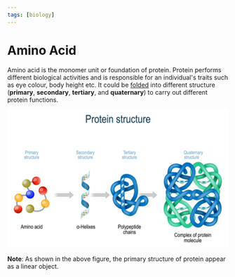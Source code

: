 ```yaml
---
tags: [biology]
---
```


# Amino Acid

Amino acid is the monomer unit or foundation of protein. Protein performs
different biological activities and is responsible for an individual's traits
such as eye colour, body height etc. It could be [folded](202308091333.md) into
different structure (**primary**, **secondary**, **tertiary**, and
**quaternary**) to carry out different protein functions.

![Protein structures](./pic/protein-structure.jpg)

**Note**: As shown in the above figure, the primary structure of protein appear
as a linear object.
